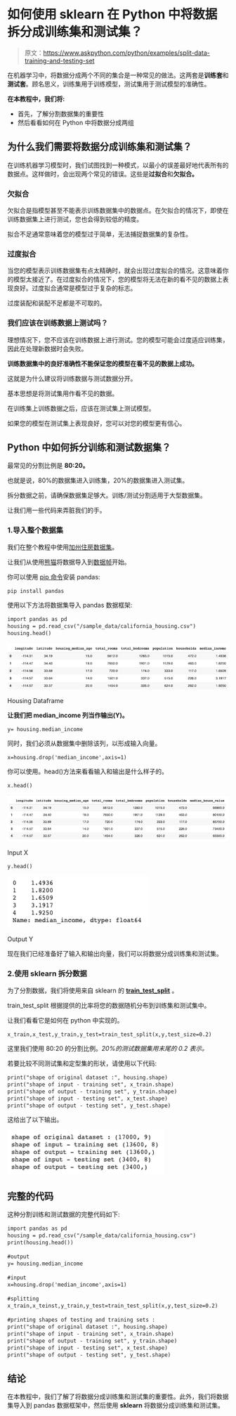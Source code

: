 # 如何使用 sklearn 在 Python 中将数据拆分成训练集和测试集？

> 原文：<https://www.askpython.com/python/examples/split-data-training-and-testing-set>

在机器学习中，将数据分成两个不同的集合是一种常见的做法。这两套是**训练套**和**测试套**。顾名思义，训练集用于训练模型，测试集用于测试模型的准确性。

**在本教程中，我们将:**

*   首先，了解分割数据集的重要性
*   然后看看如何在 Python 中将数据分成两组

## 为什么我们需要将数据分成训练集和测试集？

在训练机器学习模型时，我们试图找到一种模式，以最小的误差最好地代表所有的数据点。这样做时，会出现两个常见的错误。这些是**过拟合**和**欠拟合。**

### 欠拟合

欠拟合是指模型甚至不能表示训练数据集中的数据点。在欠拟合的情况下，即使在训练数据集上进行测试，您也会得到较低的精度。

拟合不足通常意味着您的模型过于简单，无法捕捉数据集的复杂性。

### 过度拟合

当您的模型表示训练数据集有点太精确时，就会出现过度拟合的情况。这意味着你的模型太接近了。在过度拟合的情况下，您的模型将无法在新的看不见的数据上表现良好。过度拟合通常是模型过于复杂的标志。

过度装配和装配不足都是不可取的。

### 我们应该在训练数据上测试吗？

理想情况下，您不应该在训练数据上进行测试。您的模型可能会过度适应训练集，因此在处理新数据时会失败。

**训练数据集中的良好准确性不能保证您的模型在看不见的数据上成功。**

这就是为什么建议将训练数据与测试数据分开。

基本思想是将测试集用作看不见的数据。

在训练集上训练数据之后，应该在测试集上测试模型。

如果您的模型在测试集上表现良好，您可以对您的模型更有信心。

## Python 中如何拆分训练和测试数据集？

最常见的分割比例是 **80:20。**

也就是说，80%的数据集进入训练集，20%的数据集进入测试集。

拆分数据之前，请确保数据集足够大。训练/测试分割适用于大型数据集。

让我们用一些代码来弄脏我们的手。

### 1.导入整个数据集

我们在整个教程中使用[加州住房数据集](https://developers.google.com/machine-learning/crash-course/california-housing-data-description)。

让我们从使用[熊猫](https://www.askpython.com/python-modules/pandas/python-pandas-module-tutorial)将数据导入到[数据帧](https://www.askpython.com/python-modules/pandas/dataframes-in-python)开始。

你可以使用 [pip 命令](https://www.askpython.com/python-modules/python-pip)安装 pandas:

```
pip install pandas

```

使用以下方法将数据集导入 pandas 数据框架:

```
import pandas as pd
housing = pd.read_csv("/sample_data/california_housing.csv")
housing.head()

```

![Housing Dataframe 1](img/ddcbc2fdccf5f6d90143aa25fd99826d.png)

Housing Dataframe

**让我们把 median_income 列当作输出(Y)。**

```
y= housing.median_income

```

同时，我们必须从数据集中删除该列，以形成输入向量。

```
x=housing.drop('median_income',axis=1)

```

你可以使用。head()方法来看看输入和输出是什么样子的。

```
x.head()

```

![Input](img/a74f4737b73d2a0cfc2634f67dce98d9.png)

Input X

```
y.head()

```

![Output Y](img/19347b21318000d967c3b5fa13a29ab4.png)

Output Y

现在我们已经准备好了输入和输出向量，我们可以将数据分成训练集和测试集。

### 2.使用 sklearn 拆分数据

为了分割数据，我们将使用来自 sklearn 的 **[train_test_split](https://scikit-learn.org/stable/modules/generated/sklearn.model_selection.train_test_split.html)** 。

train_test_split 根据提供的比率将您的数据随机分布到训练集和测试集中。

让我们看看它是如何在 python 中实现的。

```
x_train,x_test,y_train,y_test=train_test_split(x,y,test_size=0.2)

```

这里我们使用 80:20 的分割比例。*20%的测试数据集用末尾的 0.2 表示。*

若要比较不同测试集和定型集的形状，请使用以下代码:

```
print("shape of original dataset :", housing.shape)
print("shape of input - training set", x_train.shape)
print("shape of output - training set", y_train.shape)
print("shape of input - testing set", x_test.shape)
print("shape of output - testing set", y_test.shape)

```

这给出了以下输出。

![Shape](img/529e3c90232fb872244f2d8157ada240.png)

## 完整的代码

这种分割训练和测试数据的完整代码如下:

```
import pandas as pd
housing = pd.read_csv("/sample_data/california_housing.csv")
print(housing.head())

#output
y= housing.median_income

#input
x=housing.drop('median_income',axis=1)

#splitting
x_train,x_teinst,y_train,y_test=train_test_split(x,y,test_size=0.2)

#printing shapes of testing and training sets :
print("shape of original dataset :", housing.shape)
print("shape of input - training set", x_train.shape)
print("shape of output - training set", y_train.shape)
print("shape of input - testing set", x_test.shape)
print("shape of output - testing set", y_test.shape)

```

## 结论

在本教程中，我们了解了将数据分成训练集和测试集的重要性。此外，我们将数据集导入到 pandas 数据框架中，然后使用 **sklearn** 将数据分成训练集和测试集。